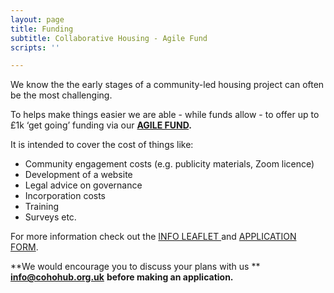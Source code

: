 ```yaml
---
layout: page
title: Funding
subtitle: Collaborative Housing - Agile Fund
scripts: ''

---
```

We know the the early stages of a community-led housing project can often be the most challenging.

To helps make things easier we are able - while funds allow - to offer up to £1k ‘get going’ funding via our [**AGILE FUND**](/uploads/agile-fund-flyer-digital.pdf "agile-fund-flyer-digital.pdf")**.**

It is intended to cover the cost of things like:

* Community engagement costs (e.g. publicity materials, Zoom licence)
* Development of a website
* Legal advice on governance
* Incorporation costs
* Training
* Surveys etc.

For more information check out the [INFO LEAFLET ](/uploads/agile-fund-flyer-digital.pdf "agile-fund-flyer-digital.pdf")and [APPLICATION FORM](/uploads/agile-fund-grant-guidance-vfinal.docx "agile-fund-grant-guidance-vfinal.docx").

**We would encourage you to discuss your plans with us ** [**info@cohohub.org.uk**]() **before making an application.**